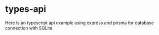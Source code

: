 # types-api
Here is an typescript api example using express and prisma for database connection with SQLite
